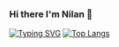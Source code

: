 ### Hi there I'm Nilan 👋
[![Typing SVG](https://readme-typing-svg.demolab.com?font=Fira+Code&pause=1000&width=435&lines=Hi+there+I'm+a+Frontend+Developer;I+'am+good+with+Next+Js+and++React+JS;I'm+passionate+of+building+clean+UI)](https://git.io/typing-svg)
[![Top Langs](https://github-readme-stats.vercel.app/api/top-langs/?username=nilonbee=8)](https://github.com/nilonbee/github-readme-stats)
